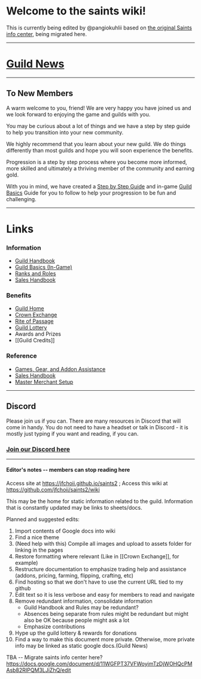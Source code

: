 <!-- index.md in the home directory functions as the home page -->

# Welcome to the saints wiki! 


This is currently being edited by @pangiokuhlii based on [the original Saints info center](https://docs.google.com/document/d/11WGFPT37VFWoyjmTzDjWOHQcPMAsb82RIPQM3LJiZhQ/edit), being migrated here. 

---

# [Guild News](wiki/Guild-News.md)

---

## To New Members

A warm welcome to you, friend! We are very happy you have joined us and we look forward to enjoying the game and guilds with you.

You may be curious about a lot of things and we have a step by step guide to help you transition into your new community.

We highly recommend that you learn about your new guild. We do things differently than most guilds and hope you will soon experience the benefits.

Progression is a step by step process where you become more informed, more skilled and ultimately a thriving member of the community and earning gold.

With you in mind, we have created a [Step by Step Guide](/wiki/Step-by-Step-Guide.md) and in-game [Guild Basics](/wiki/Guild-Basics.md) Guide for you to follow to help your progression to be fun and challenging.

---

# Links

### Information

- [Guild Handbook](/wiki/Guild-Handbook.md)
- [Guild Basics (In-Game)](/wiki/Guild-Basics)
- [Ranks and Roles](/wiki/Ranks-and-Roles.md)
- [Sales Handbook](/wiki/Sales-Handbook.md)

### Benefits

- [Guild Home](/wiki/Guild-Home.md)
- [Crown Exchange](/wiki/Crown-Exchange.md)
- [Rite of Passage](/wiki/Rite-of-Passage.md)
- [Guild Lottery](/wiki/Guild-News.md)
- Awards and Prizes
- [[Guild Credits]]

### Reference

- [Games, Gear, and Addon Assistance](/wiki/Game,-Gear,-and-Addon-Assistance.md)
- [Sales Handbook](/wiki/Sales-Handbook.md)
- [Master Merchant Setup](/wiki/Master-Merchant-Setup.md)

---

## Discord
Please join us if you can.  There are many resources in Discord that will come in handy. You do not need to have a headset or talk in Discord - it is mostly just typing if you want and reading, if you can.  

### [Join our Discord here](https://discord.gg/8KybyjS)


---

#### Editor's notes -- members can stop reading here


Access site at https://jfchoii.github.io/saints2 ; Access this wiki at https://github.com/jfchoii/saints2/wiki

This may be the home for static information related to the guild. Information that is constantly updated may be links to sheets/docs.

Planned and suggested edits:
1. Import contents of Google docs into wiki
2. Find a nice theme
3. (Need help with this) Compile all images and upload to assets folder for linking in the pages 
4. Restore formatting where relevant (Like in [[Crown Exchange]], for example)
5. Restructure documentation to emphasize trading help and assistance (addons, pricing, farming, flipping, crafting, etc)
6. Find hosting so that we don't have to use the current URL tied to my github
7. Edit text so it is less verbose and easy for members to read and navigate
8. Remove redundant information, consolidate information
   - Guild Handbook and Rules may be redundant? 
   - Absences being separate from rules might be redundant but might also be OK because people might ask a lot
   - Emphasize contributions
9. Hype up the guild lottery & rewards for donations
10. Find a way to make this document more private. Otherwise, more private info may be linked as static google docs.(Guild News)

TBA -- Migrate saints info center here? https://docs.google.com/document/d/11WGFPT37VFWoyjmTzDjWOHQcPMAsb82RIPQM3LJiZhQ/edit




<!---## Table of Contents
This might be optional as there is already a sidebar

### Introduction
1. [Welcome New Members](Welcome)
2. [[Step by Step Guide]]

### [Guild News](linktoguildnews)

### Guilds
1. [[Guild Basics]]
2. [[Guild Rules]]

### [Sales Handbook](Sales-Handbook.md)

### Benefits

### Events

### -->